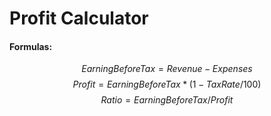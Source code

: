 # Profit Calculator
#### Formulas:
$$ EarningBeforeTax = Revenue - Expenses $$
$$ Profit = EarningBeforeTax * (1-TaxRate/100) $$
$$ Ratio = EarningBeforeTax/Profit $$
